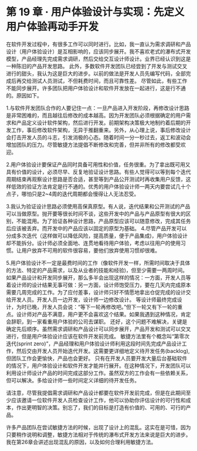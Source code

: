 # 第 19 章 · 用户体验设计与实现：先定义用户体验再动手开发

在软件开发过程中，有很多工作可以同时进行。比如，我一直认为需求调研和产品设计（用户体验设计）是互相影响的，应该同步展开。我不喜欢老式的瀑布式开发模型，产品经理先完成需求调研，然后交给交互设计师设计。业界已经认识到这是一种陈旧的产品开发思路。
此外，多数软件开发团队已经尝到了开发与测试交叉进行的甜头，我认为这是巨大的进步。以前的做法是开发人员先编写代码，全部完成后再交给测试人员测试，不但耗费时间，而且可靠性差。
尽管如此，有些工作不能同步展开。许多团队把用户体验设计和软件开发放在一起进行，这是行不通的。原因如下。

1.与软件开发团队合作的人要记住一点：一旦产品进入开发阶段，再修改设计思路是非常困难的，而且越往后修改的成本越高。因为开发团队必须根据确定的用户需求和产品定义设计软件架构，然后进行开发。前期架构决策极大地制约着后期的开发工作，事后修改软件架构，无异于推翻重来。另外，从心理上说，事后修改设计会打击开发人员的斗志，引发消极的心态。随着时间一分一秒过去，返工和波动会增加团队的压力。尽管敏捷方法提倡不断修改和完善，但并非所有的修改都受欢迎。

2.用户体验设计要保证产品同时具备可用性和价值，任务很重。为了拿出既可用又具有价值的设计，必须尽早、反复地验证设计思路。有些人觉得可以等到每个迭代周期结束再观察设计思路是否合适，甚至等到产品公开测试时再收集用户反馈，这样低效的验证方法肯定是行不通的。优秀的用户体验设计师一两天内要尝试几十个点子，哪怕只是2~4周的迭代周期都会慢得让人无法忍受。

3.我认为验证设计思路必须使用高保真原型。有人说，迭代结果和公开测试的产品可以当做原型。抛开要等很长时间不谈，这些开发中的产品与产品原型有很大的区别，不能混用。为了验证各种设计思路，产品原型应该可以随意修改，完成其任务后应该被丢弃。而开发中的产品应该以固定的原型为基础。
4.尽管产品开发可以分成多次迭代（这样做可以降低风险，提高质量，便于产品集成)，用户体验设计却不能拆分。设计师必须全面地、连贯地看待用户体验，考虑以往用户的使用习惯。让用户放弃不可用的软件很容易，要他们放弃使用习惯却很难。

5.用户体验设计不一定是最费时间的工作（像软件开发一样，所需时间取决于具体的方法、特定的产品需求，以及从业者的技能和经验)，但至少需要一两周时间。
如果产品设计和开发同步展开，那么多半会出现这样的情况：一方面，开发人员等着设计师的设计结果无事可做：另一方面，设计师饱受压力，要在几天内完成原本需要几周完成的工作。为了应付差事，设计师只好不情愿地拿出仓促完成的设计交给开发人员。开发人员一边开发，设计师一边修改设计。
等设计师最终完成设计，为时已晚，开发人员会说：“等下一轮再修改吧。”但下一轮又有下一轮的重点。设计师对产品不满意，用户更不会喜欢这个结果。如果我遇到这种情况，肯定会辞职，到一家看重用户体验的公司去谋职。
还好，这个问题不难解决，关键是确定先后顺序。虽然需求调研和产品设计可以同步展开，产品开发和测试可以交叉进行，但是用户体验设计应该在软件开发前完成。
敏捷方法里有个概念叫“第零次迭代(sprint zero)”，产品经理和用户体验设计师利用这段时间先完成产品设计工作，然后交由开发人员开始迭代开发。这需要更详细地定义待开发任务(backlog),但团队工作会更愉快，产品也会更好。
只有在开发人员要开发大量后台基础软件的情况下，用户体验设计和软件开发才能并行展开。在这种情况下，开发团队可以利用设计师设计产品的时间完成这部分工作。虽然双方的工作会有一些依赖关系，但可以解决。多给设计师一些时间定义详细的待开发任务。

请注意，尽管我提倡需求调研和产品设计都要在软件开发前完成，但是在此期间至少应该邀请一位软件开发人员检查设计工作，他可以协助你评估设计的可行性和成本，作出更明智的决策。别忘了，我们的目标是打造有价值的、可用的、可行的产品。

许多产品团队在尝试敏捷方法的时候，出现了设计上的混乱。这实在是可惜，因为只要稍作说明和调整，敏捷方法相对于传统的瀑布式开发方法来说是巨大的进步。我在第26章会讲述出现混乱的原因，以及如何合理利用敏捷方法。